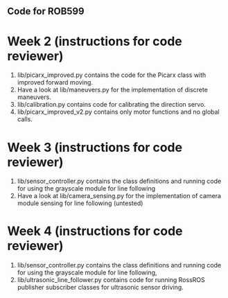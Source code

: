 ## Code for ROB599

# Week 2 (instructions for code reviewer)

1. lib/picarx_improved.py contains the code for the Picarx class with improved forward moving.
2. Have a look at lib/maneuvers.py for the implementation of discrete maneuvers.
3. lib/calibration.py contains code for calibrating the direction servo.
4. lib/picarx_improved_v2.py contains only motor functions and no global calls.

# Week 3 (instructions for code reviewer)

1. lib/sensor_controller.py contains the class definitions and running code for using the grayscale module for line following
2. Have a look at lib/camera_sensing.py for the implementation of camera module sensing for line following (untested)

# Week 4 (instructions for code reviewer)
1. lib/sensor_controller.py contains the class definitions and running code for using the grayscale module for line following,
2. lib/ultrasonic_line_follower.py contains code for running RossROS publisher subscriber classes for ultrasonic sensor driving.
